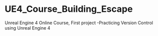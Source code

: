 # UE4_Course_Building_Escape
Unreal Engine 4 Online Course, First project 
-Practicing Version Control using Unreal Engine 4
